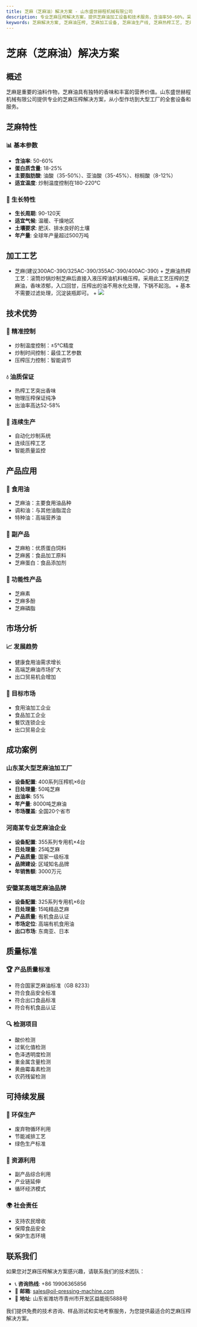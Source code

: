 ```yaml
---
title: 芝麻（芝麻油）解决方案 - 山东盛世赫程机械有限公司
description: 专业芝麻压榨解决方案，提供芝麻油加工设备和技术服务，含油率50-60%，采用热榨工艺突出香味，从小型作坊到大型工厂的全套设备和服务。
keywords: 芝麻解决方案, 芝麻油压榨, 芝麻加工设备, 芝麻油生产线, 芝麻热榨工艺, 芝麻压榨机, 芝麻油提取, 芝麻油料加工, 芝麻压榨设备, 芝麻油生产设备, 芝麻油加工厂
---
```


# 芝麻（芝麻油）解决方案

## 概述

芝麻是重要的油料作物，芝麻油具有独特的香味和丰富的营养价值。山东盛世赫程机械有限公司提供专业的芝麻压榨解决方案，从小型作坊到大型工厂的全套设备和服务。

## 芝麻特性

### 📊 基本参数
- **含油率**: 50-60%
- **蛋白质含量**: 18-25%
- **主要脂肪酸**: 油酸（35-50%）、亚油酸（35-45%）、棕榈酸（8-12%）
- **适宜温度**: 炒制温度控制在180-220℃

### 🌱 生长特性
- **生长周期**: 90-120天
- **适宜气候**: 温暖、干燥地区
- **土壤要求**: 肥沃、排水良好的土壤
- **年产量**: 全球年产量超过500万吨

## 加工工艺

+ 芝麻(建议300AC-390/325AC-390/355AC-390/400AC-390)
        + 芝麻油热榨工艺：滚筒炒锅炒制芝麻后直接入液压榨油机料桶压榨。采用此工艺压榨的芝麻油，香味浓郁，入口回甘，压榨出的油不用水化处理，下锅不起泡。
        + 基本不需要过滤处理，沉淀装瓶即可。
        + ![](/images/芝麻热榨工艺.png)



## 技术优势

### 🎯 精准控制
- 炒制温度控制：±5℃精度
- 炒制时间控制：最佳工艺参数
- 压榨压力控制：智能调节

### 💧 油质保证
- 热榨工艺突出香味
- 物理压榨保证纯净
- 出油率高达52-58%

### 🔄 连续生产
- 自动化炒制系统
- 连续压榨工艺
- 智能质量监控

## 产品应用

### 🍳 食用油
- 芝麻油：主要食用油品种
- 调和油：与其他油脂混合
- 特种油：高端营养油

### 🥛 副产品
- 芝麻粕：优质蛋白饲料
- 芝麻酱：食品加工原料
- 芝麻蛋白：食品添加剂

### 💊 功能性产品
- 芝麻素
- 芝麻多酚
- 芝麻磷脂

## 市场分析

### 📈 发展趋势
- 健康食用油需求增长
- 高端芝麻油市场扩大
- 出口贸易机会增加

### 🎯 目标市场
- 食用油加工企业
- 食品加工企业
- 餐饮连锁企业
- 出口贸易企业

## 成功案例

### 山东某大型芝麻油加工厂
- **设备配置**: 400系列压榨机×6台
- **日处理量**: 50吨芝麻
- **出油率**: 55%
- **年产量**: 8000吨芝麻油
- **市场覆盖**: 全国20个省市

### 河南某专业芝麻油企业
- **设备配置**: 355系列专用机×4台
- **日处理量**: 25吨芝麻
- **产品质量**: 国家一级标准
- **品牌建设**: 区域知名品牌
- **年销售额**: 3000万元

### 安徽某高端芝麻油品牌
- **设备配置**: 325系列专用机×6台
- **日处理量**: 15吨精品芝麻
- **产品质量**: 有机食品认证
- **市场定位**: 高端有机食用油
- **出口市场**: 东南亚、日本

## 质量标准

### 🏆 产品质量标准
- 符合国家芝麻油标准（GB 8233）
- 符合食品安全标准
- 符合出口食品标准
- 符合有机食品认证

### 🔍 检测项目
- 酸价检测
- 过氧化值检测
- 色泽透明度检测
- 重金属含量检测
- 黄曲霉毒素检测
- 农药残留检测

## 可持续发展

### 🌱 环保生产
- 废弃物循环利用
- 节能减排工艺
- 绿色生产标准

### 🔄 资源利用
- 副产品综合利用
- 产业链延伸
- 循环经济模式

### 🌍 社会责任
- 支持农民增收
- 保障食品安全
- 保护生态环境

## 联系我们

如果您对芝麻压榨解决方案感兴趣，请联系我们的技术团队：

- 📞 **咨询热线**: +86 19906365856
- 📧 **邮箱**: sales@oil-pressing-machine.com
- 📍 **地址**: 山东省潍坊市青州市开发区益能街5888号

我们提供免费的技术咨询、样品测试和实地考察服务，为您提供最适合的芝麻压榨解决方案。